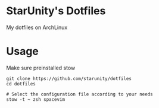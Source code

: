 # StarUnity's Dotfiles

My dotfiles on ArchLinux

# Usage

Make sure preinstalled stow

```shell
git clone https://github.com/starunity/dotfiles
cd dotfiles

# Select the configuration file according to your needs
stow -t ~ zsh spacevim
```

